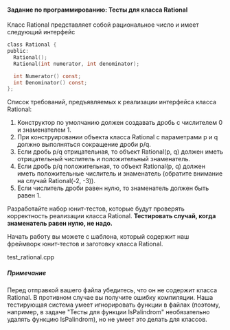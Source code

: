 #### Задание по программированию: Тесты для класса Rational ####

Класс Rational представляет собой рациональное число и имеет следующий интерфейс

```objectivec
class Rational {
public:
  Rational();
  Rational(int numerator, int denominator);

  int Numerator() const;
  int Denominator() const;
};
```
Список требований, предъявляемых к реализации интерфейса класса Rational:

1. Конструктор по умолчанию должен создавать дробь с числителем 0 и знаменателем 1.
2. При конструировании объекта класса Rational с параметрами p и q должно выполняться сокращение дроби p/q.
3. Если дробь p/q отрицательная, то объект Rational(p, q) должен иметь отрицательный числитель и положительный знаменатель.
4. Если дробь p/q положительная, то объект Rational(p, q) должен иметь положительные числитель и знаменатель (обратите внимание на случай Rational(-2, -3)).
5. Если числитель дроби равен нулю, то знаменатель должен быть равен 1.
  
  Разработайте набор юнит-тестов, которые будут проверять корректность реализации класса Rational. **Тестировать случай, когда знаменатель равен нулю, не надо.**

Начать работу вы можете с шаблона, который содержит наш фреймворк юнит-тестов и заготовку класса Rational.

test_rational.cpp

##### Примечание #####
Перед отправкой вашего файла убедитесь, что он не содержит класса Rational. В противном случае вы получите ошибку компиляции. Наша тестирующая система умеет игнорировать функции в файлах (поэтому, например, в задаче "Тесты для функции IsPalindrom" необязательно удалять функцию IsPalindrom), но не умеет это делать для классов.
